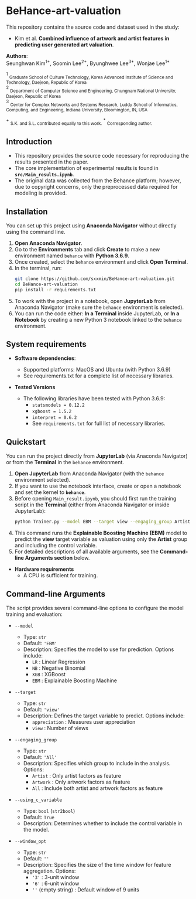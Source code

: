 # BeHance-art-valuation

This repository contains the source code and dataset used in the study:

- Kim et al. **Combined influence of artwork and artist features in predicting user generated art valuation**.

**Authors**:  
Seunghwan Kim<sup>1+</sup>, Soomin Lee<sup>2+</sup>, Byunghwee Lee<sup>3*</sup>, Wonjae Lee<sup>1*</sup>  

<sup>1</sup> <sub>Graduate School of Culture Technology, Korea Advanced Institute of Science and Technology, Daejeon, Republic of Korea</sub>  
<sup>2</sup> <sub>Department of Computer Science and Engineering, Chungnam National University, Daejeon, Republic of Korea</sub>  
<sup>3</sup> <sub>Center for Complex Networks and Systems Research, Luddy School of Informatics, Computing, and Engineering, Indiana University, Bloomington, IN, USA</sub>  

<sup>+</sup> <sub>S.K. and S.L. contributed equally to this work.</sub>  <sup>*</sup> <sub>Corresponding author.</sub>  



## Introduction
 - This repository provides the source code necessary for reproducing the results presented in the paper.
 - The core implementation of experimental results is found in **`src/Main_results.ipynb`**.
 - The original data was collected from the Behance platform; however, due to copyright concerns, only the preprocessed data required for modeling is provided.



## Installation

You can set up this project using **Anaconda Navigator** without directly using the command line.

1. **Open Anaconda Navigator**.  
2. Go to the **Environments** tab and click **Create** to make a new environment named `behance` with **Python 3.6.9**.  
3. Once created, select the `behance` environment and click **Open Terminal**.  
4. In the terminal, run:  
   ```bash
   git clone https://github.com/sxxmin/BeHance-art-valuation.git
   cd BeHance-art-valuation
   pip install -r requirements.txt
   ```
5. To work with the project in a notebook, open **JupyterLab** from Anaconda Navigator (make sure the `behance` environment is selected).
6. You can run the code either:
  **In a Terminal** inside JupyterLab, or
  **In a Notebook** by creating a new Python 3 notebook linked to the `behance` environment.



## System requirements
* **Software dependencies**:
  * Supported platforms: MacOS and Ubuntu (with Python 3.6.9)
  * See requirements.txt for a complete list of necessary libraries.

* **Tested Versions** 
   * The following libraries have been tested with Python 3.6.9:
     * `statsmodels = 0.12.2`
     * `xgboost = 1.5.2`
     * `interpret = 0.6.2`
     * See `requirements.txt` for full list of necessary libraries. 



## Quickstart

You can run the project directly from **JupyterLab** (via Anaconda Navigator) or from the **Terminal** in the `behance` environment.

1. **Open JupyterLab** from Anaconda Navigator (with the `behance` environment selected).  
2. If you want to use the notebook interface, create or open a notebook and set the kernel to **`behance`**.  
3. Before opening `Main_result.ipynb`, you should first run the training script in the **Terminal** (either from Anaconda Navigator or inside JupyterLab):  
   ```bash
   python Trainer.py --model EBM --target view --engaging_group Artist --using_c_variable True
   ```
4. This command runs the **Explainable Boosting Machine (EBM)** model to predict the **view** target variable as valuation using only the **Artist** group and including the control variable.
5. For detailed descriptions of all available arguments, see the **Command-line Arguments section** below.

* **Hardware requirements**
  * A CPU is sufficient for training.



## Command-line Arguments

The script provides several command-line options to configure the model training and evaluation:

* `--model`  
  - Type: `str`  
  - Default: `'EBM'`  
  - Description: Specifies the model to use for prediction. Options include:  
    - `LR` : Linear Regression  
    - `NB` : Negative Binomial  
    - `XGB` : XGBoost  
    - `EBM` : Explainable Boosting Machine

* `--target`  
  - Type: `str`  
  - Default: `'view'`  
  - Description: Defines the target variable to predict. Options include:  
    - `appreciation` : Measures user appreciation  
    - `view` : Number of views  

* `--engaging_group`  
  - Type: `str`  
  - Default: `'All'`  
  - Description: Specifies which group to include in the analysis. Options:  
    - `Artist` : Only artist factors as feature  
    - `Artwork` : Only artwork factors as feature  
    - `All` : Include both artist and artwork factors as feature

* `--using_c_variable`  
  - Type: `bool` (`str2bool`)  
  - Default: `True`  
  - Description: Determines whether to include the control variable in the model.

* `--window_opt`  
  - Type: `str`  
  - Default: `''`  
  - Description: Specifies the size of the time window for feature aggregation. Options:  
    - `'3'` : 3-unit window  
    - `'6'` : 6-unit window  
    - `''` (empty string) : Default window of 9 units
